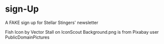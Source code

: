 # sign-Up
A FAKE sign up for Stellar Stingers' newsletter

Fish Icon by Vector Stall on IconScout
Background.png is from Pixabay user PublicDomainPictures 